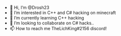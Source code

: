 - 👋 Hi, I’m @Drosh23
- 👀 I’m interested in C++ and C# hacking on minecraft
- 🌱 I’m currently learning C++ hacking
- 💞️ I’m looking to collaborate on C# hacks..
- 📫 How to reach me TheLichKing#2156 discord!

<!---
Drosh23/Drosh23 is a ✨ special ✨ repository because its `README.md` (this file) appears on your GitHub profile.
You can click the Preview link to take a look at your changes.
--->
